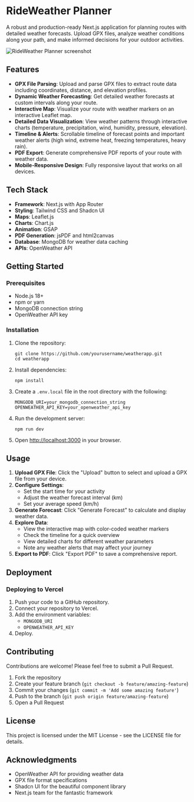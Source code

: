 # RideWeather Planner

A robust and production-ready Next.js application for planning routes with detailed weather forecasts. Upload GPX files, analyze weather conditions along your path, and make informed decisions for your outdoor activities.

![RideWeather Planner screenshot](./public/assets/screenshot.png)

## Features

- **GPX File Parsing**: Upload and parse GPX files to extract route data including coordinates, distance, and elevation profiles.
- **Dynamic Weather Forecasting**: Get detailed weather forecasts at custom intervals along your route.
- **Interactive Map**: Visualize your route with weather markers on an interactive Leaflet map.
- **Detailed Data Visualization**: View weather patterns through interactive charts (temperature, precipitation, wind, humidity, pressure, elevation).
- **Timeline & Alerts**: Scrollable timeline of forecast points and important weather alerts (high wind, extreme heat, freezing temperatures, heavy rain).
- **PDF Export**: Generate comprehensive PDF reports of your route with weather data.
- **Mobile-Responsive Design**: Fully responsive layout that works on all devices.

## Tech Stack

- **Framework**: Next.js with App Router
- **Styling**: Tailwind CSS and Shadcn UI
- **Maps**: Leaflet.js
- **Charts**: Chart.js
- **Animation**: GSAP
- **PDF Generation**: jsPDF and html2canvas
- **Database**: MongoDB for weather data caching
- **APIs**: OpenWeather API

## Getting Started

### Prerequisites

- Node.js 18+ 
- npm or yarn
- MongoDB connection string
- OpenWeather API key

### Installation

1. Clone the repository:
   ```
   git clone https://github.com/yourusername/weatherapp.git
   cd weatherapp
   ```

2. Install dependencies:
   ```
   npm install
   ```

3. Create a `.env.local` file in the root directory with the following:
   ```
   MONGODB_URI=your_mongodb_connection_string
   OPENWEATHER_API_KEY=your_openweather_api_key
   ```

4. Run the development server:
   ```
   npm run dev
   ```

5. Open [http://localhost:3000](http://localhost:3000) in your browser.

## Usage

1. **Upload GPX File**: Click the "Upload" button to select and upload a GPX file from your device.
2. **Configure Settings**:
   - Set the start time for your activity
   - Adjust the weather forecast interval (km)
   - Set your average speed (km/h)
3. **Generate Forecast**: Click "Generate Forecast" to calculate and display weather data.
4. **Explore Data**:
   - View the interactive map with color-coded weather markers
   - Check the timeline for a quick overview
   - View detailed charts for different weather parameters
   - Note any weather alerts that may affect your journey
5. **Export to PDF**: Click "Export PDF" to save a comprehensive report.

## Deployment

### Deploying to Vercel

1. Push your code to a GitHub repository.
2. Connect your repository to Vercel.
3. Add the environment variables:
   - `MONGODB_URI`
   - `OPENWEATHER_API_KEY`
4. Deploy.

## Contributing

Contributions are welcome! Please feel free to submit a Pull Request.

1. Fork the repository
2. Create your feature branch (`git checkout -b feature/amazing-feature`)
3. Commit your changes (`git commit -m 'Add some amazing feature'`)
4. Push to the branch (`git push origin feature/amazing-feature`)
5. Open a Pull Request

## License

This project is licensed under the MIT License - see the LICENSE file for details.

## Acknowledgments

- OpenWeather API for providing weather data
- GPX file format specifications
- Shadcn UI for the beautiful component library
- Next.js team for the fantastic framework
